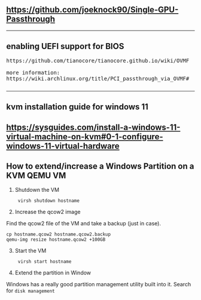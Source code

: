 ## https://github.com/joeknock90/Single-GPU-Passthrough
---
## enabling UEFI support for BIOS

<pre style="margin-bottom: 0; border-bottom:none; padding-bottom:0.8em;">https://github.com/tianocore/tianocore.github.io/wiki/OVMF

more information:
https://wiki.archlinux.org/title/PCI_passthrough_via_OVMF#</pre>
---
## kvm installation guide for windows 11
https://sysguides.com/install-a-windows-11-virtual-machine-on-kvm#0-1-configure-windows-11-virtual-hardware
---
## How to extend/increase a Windows Partition on a KVM QEMU VM

1. Shutdown the VM

        virsh shutdown hostname

2. Increase the qcow2 image

Find the qcow2 file of the VM and take a backup (just in case).

    cp hostname.qcow2 hostname.qcow2.backup
    qemu-img resize hostname.qcow2 +100GB
    
3. Start the VM

        virsh start hostname

4. Extend the partition in Window

Windows has a really good partition management utility built into it. Search for `disk management`
